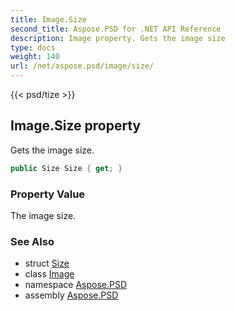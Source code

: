 ```yaml
---
title: Image.Size
second_title: Aspose.PSD for .NET API Reference
description: Image property. Gets the image size
type: docs
weight: 140
url: /net/aspose.psd/image/size/
---
```

{{< psd/tize >}}
## Image.Size property

Gets the image size.

```csharp
public Size Size { get; }
```

### Property Value

The image size.

### See Also

* struct [Size](../../size/)
* class [Image](../)
* namespace [Aspose.PSD](../../../aspose.psd/)
* assembly [Aspose.PSD](../../../)


